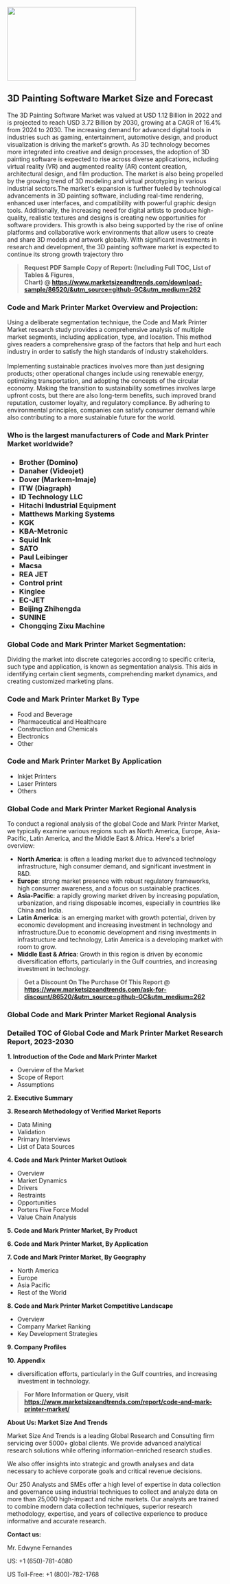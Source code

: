 <p><img class="alignnone size-medium wp-image-20088" src="https://ffe5etoiles.com/wp-content/uploads/2024/12/MST1-300x171.png" alt="" width="300" height="171" /></p><h2>3D Painting Software Market Size and Forecast</h2><p>The 3D Painting Software Market was valued at USD 1.12 Billion in 2022 and is projected to reach USD 3.72 Billion by 2030, growing at a CAGR of 16.4% from 2024 to 2030. The increasing demand for advanced digital tools in industries such as gaming, entertainment, automotive design, and product visualization is driving the market's growth. As 3D technology becomes more integrated into creative and design processes, the adoption of 3D painting software is expected to rise across diverse applications, including virtual reality (VR) and augmented reality (AR) content creation, architectural design, and film production. The market is also being propelled by the growing trend of 3D modeling and virtual prototyping in various industrial sectors.The market's expansion is further fueled by technological advancements in 3D painting software, including real-time rendering, enhanced user interfaces, and compatibility with powerful graphic design tools. Additionally, the increasing need for digital artists to produce high-quality, realistic textures and designs is creating new opportunities for software providers. This growth is also being supported by the rise of online platforms and collaborative work environments that allow users to create and share 3D models and artwork globally. With significant investments in research and development, the 3D painting software market is expected to continue its strong growth trajectory thro</p><blockquote id="" class=""><strong>Request PDF Sample Copy of Report: (Including Full TOC, List of Tables &amp; Figures, Chart)&nbsp;@&nbsp;<strong><a href="https://www.marketsizeandtrends.com/download-sample/86520/&utm_source=github-GC&utm_medium=262" target="_blank">https://www.marketsizeandtrends.com/download-sample/86520/&utm_source=github-GC&utm_medium=262</a></strong></strong></blockquote><h3 id="" class="">Code and Mark Printer Market&nbsp;Overview and Projection:</h3><p id="" class="">Using a deliberate segmentation technique, the Code and Mark Printer Market research study provides a comprehensive analysis of multiple market segments, including application, type, and location. This method gives readers a comprehensive grasp of the factors that help and hurt each industry in order to satisfy the high standards of industry stakeholders. <br /> <br />Implementing sustainable practices involves more than just designing products; other operational changes include using renewable energy, optimizing transportation, and adopting the concepts of the circular economy. Making the transition to sustainability sometimes involves large upfront costs, but there are also long-term benefits, such improved brand reputation, customer loyalty, and regulatory compliance. By adhering to environmental principles, companies can satisfy consumer demand while also contributing to a more sustainable future for the world.</p><h3 id="" class="">Who is the largest manufacturers of&nbsp;Code and Mark Printer Market worldwide?</h3><h3 class=""><p><ul><li>Brother (Domino) </li><li> Danaher (Videojet) </li><li> Dover (Markem-Imaje) </li><li> ITW (Diagraph) </li><li> ID Technology LLC </li><li> Hitachi Industrial Equipment </li><li> Matthews Marking Systems </li><li> KGK </li><li> KBA-Metronic </li><li> Squid Ink </li><li> SATO </li><li> Paul Leibinger </li><li> Macsa </li><li> REA JET </li><li> Control print </li><li> Kinglee </li><li> EC-JET </li><li> Beijing Zhihengda </li><li> SUNINE </li><li> Chongqing Zixu Machine</li></ul></p></h3><h3 id="" class="">Global&nbsp;Code and Mark Printer Market Segmentation:</h3><p id="" class="">Dividing the market into discrete categories according to specific criteria, such type and application, is known as segmentation analysis. This aids in identifying certain client segments, comprehending market dynamics, and creating customized marketing plans.</p><h3 id="" class="">Code and Mark Printer Market&nbsp;By Type</h3><p><p><ul><li>Food and Beverage </li><li> Pharmaceutical and Healthcare </li><li> Construction and Chemicals </li><li> Electronics </li><li> Other</p></li></ul></p></p><h3 id="" class="">Code and Mark Printer Market&nbsp;By Application</h3><p class=""><p><ul><li>Inkjet Printers </li><li> Laser Printers </li><li> Others</li></ul></p></p><h3 id="" class="">Global Code and Mark Printer Market Regional Analysis</h3><p id="" class="">To conduct a regional analysis of the global Code and Mark Printer Market, we typically examine various regions such as North America, Europe, Asia-Pacific, Latin America, and the Middle East &amp; Africa. Here's a brief overview:</p><ul><li><strong>North America</strong>: is often a leading market due to advanced technology infrastructure, high consumer demand, and significant investment in R&amp;D.</li><li><strong>Europe</strong>: strong market presence with robust regulatory frameworks, high consumer awareness, and a focus on sustainable practices.</li><li><strong>Asia-Pacific</strong>: a rapidly growing market driven by increasing population, urbanization, and rising disposable incomes, especially in countries like China and India.</li><li><strong>Latin America</strong>: is an emerging market with growth potential, driven by economic development and increasing investment in technology and infrastructure.Due to economic development and rising investments in infrastructure and technology, Latin America is a developing market with room to grow.</li><li><strong>Middle East &amp; Africa</strong>: Growth in this region is driven by economic diversification efforts, particularly in the Gulf countries, and increasing investment in technology.</li></ul><blockquote id="" class=""><strong>Get a Discount On The Purchase Of This Report @ <strong><a href="https://www.marketsizeandtrends.com/ask-for-discount/86520/&utm_source=github-GC&utm_medium=262" target="_blank">https://www.marketsizeandtrends.com/ask-for-discount/86520/&utm_source=github-GC&utm_medium=262</a></strong></strong></blockquote><h3 id="" class="">Global Code and Mark Printer Market Regional Analysis</h3><h3 id="" class="">Detailed TOC of Global Code and Mark Printer Market Research Report, 2023-2030</h3><p id="" class=""><strong>1. Introduction of the Code and Mark Printer Market</strong></p><ul><li>Overview of the Market</li><li>Scope of Report</li><li>Assumptions</li></ul><p id="" class=""><strong>2. Executive Summary</strong></p><p id="" class=""><strong>3. Research Methodology of Verified Market Reports</strong></p><ul><li>Data Mining</li><li>Validation</li><li>Primary Interviews</li><li>List of Data Sources</li></ul><p id="" class=""><strong>4. Code and Mark Printer Market Outlook</strong></p><ul><li>Overview</li><li>Market Dynamics</li><li>Drivers</li><li>Restraints</li><li>Opportunities</li><li>Porters Five Force Model</li><li>Value Chain Analysis</li></ul><p id="" class=""><strong>5. Code and Mark Printer Market, By Product</strong></p><p id="" class=""><strong>6. Code and Mark Printer Market, By Application</strong></p><p id="" class=""><strong>7. Code and Mark Printer Market, By Geography</strong></p><ul><li>North America</li><li>Europe</li><li>Asia Pacific</li><li>Rest of the World</li></ul><p id="" class=""><strong>8. Code and Mark Printer Market Competitive Landscape</strong></p><ul><li>Overview</li><li>Company Market Ranking</li><li>Key Development Strategies</li></ul><p id="" class=""><strong>9. Company Profiles</strong></p><p id="" class=""><strong>10. Appendix</strong></p><ul><li>diversification efforts, particularly in the Gulf countries, and increasing investment in technology.</li></ul><blockquote id="" class=""><strong>For More Information or Query, visit <strong><strong><a href="https://www.marketsizeandtrends.com/report/code-and-mark-printer-market/" target="_blank">https://www.marketsizeandtrends.com/report/code-and-mark-printer-market/</a></strong></strong></strong></blockquote><p id="" class=""><strong>About Us: Market Size And Trends</strong></p><p id="" class="">Market Size And Trends is a leading Global Research and Consulting firm servicing over 5000+ global clients. We provide advanced analytical research solutions while offering information-enriched research studies.</p><p id="" class="">We also offer insights into strategic and growth analyses and data necessary to achieve corporate goals and critical revenue decisions.</p><p id="" class="">Our 250 Analysts and SMEs offer a high level of expertise in data collection and governance using industrial techniques to collect and analyze data on more than 25,000 high-impact and niche markets. Our analysts are trained to combine modern data collection techniques, superior research methodology, expertise, and years of collective experience to produce informative and accurate research.</p><p id="" class=""><strong>Contact us:</strong></p><p id="" class="">Mr. Edwyne Fernandes</p><p id="" class="">US: +1 (650)-781-4080</p><p id="" class="">US Toll-Free: +1 (800)-782-1768</p>
